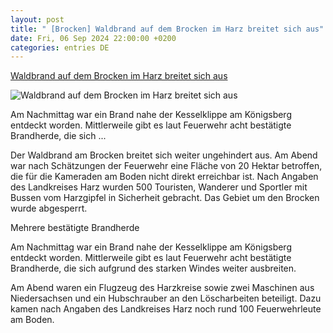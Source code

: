 ```yaml
---
layout: post
title: " [Brocken] Waldbrand auf dem Brocken im Harz breitet sich aus"
date: Fri, 06 Sep 2024 22:00:00 +0200
categories: entries DE
---
```

[Waldbrand auf dem Brocken im Harz breitet sich aus](https://www.mdr.de/nachrichten/sachsen-anhalt/magdeburg/harz/brocken-wald-brand-feuer-100.html)

![Waldbrand auf dem Brocken im Harz breitet sich aus](https://cdn.mdr.de/nachrichten/mdraktuell-25948_v-variantBig16x9_wm-true_zc-ecbbafc6.jpg?version=2982)

Am Nachmittag war ein Brand nahe der Kesselklippe am Königsberg entdeckt worden. Mittlerweile gibt es laut Feuerwehr acht bestätigte Brandherde, die sich ...

Der Waldbrand am Brocken breitet sich weiter ungehindert aus. Am Abend war nach Schätzungen der Feuerwehr eine Fläche von 20 Hektar betroffen, die für die Kameraden am Boden nicht direkt erreichbar ist. Nach Angaben des Landkreises Harz wurden 500 Touristen, Wanderer und Sportler mit Bussen vom Harzgipfel in Sicherheit gebracht. Das Gebiet um den Brocken wurde abgesperrt.

Mehrere bestätigte Brandherde

Am Nachmittag war ein Brand nahe der Kesselklippe am Königsberg entdeckt worden. Mittlerweile gibt es laut Feuerwehr acht bestätigte Brandherde, die sich aufgrund des starken Windes weiter ausbreiten.

Am Abend waren ein Flugzeug des Harzkreise sowie zwei Maschinen aus Niedersachsen und ein Hubschrauber an den Löscharbeiten beteiligt. Dazu kamen nach Angaben des Landkreises Harz noch rund 100 Feuerwehrleute am Boden.

